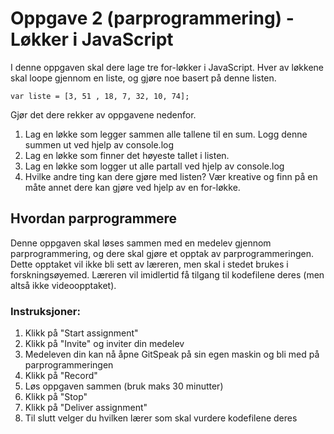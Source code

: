 # Oppgave 2 (parprogrammering) - Løkker i JavaScript
I denne oppgaven skal dere lage tre for-løkker i JavaScript. Hver av løkkene skal loope gjennom en liste, og gjøre noe basert på denne listen.

`var liste = [3, 51 , 18, 7, 32, 10, 74];`

Gjør det dere rekker av oppgavene nedenfor.

1. Lag en løkke som legger sammen alle tallene til en sum. Logg denne summen ut ved hjelp av console.log
2. Lag en løkke som finner det høyeste tallet i listen.
3. Lag en løkke som logger ut alle partall ved hjelp av console.log
4. Hvilke andre ting kan dere gjøre med listen? Vær kreative og finn på en måte annet dere kan gjøre ved hjelp av en for-løkke.

## Hvordan parprogrammere
Denne oppgaven skal løses sammen med en medelev gjennom parprogrammering, og dere skal gjøre et opptak av parprogrammeringen. Dette opptaket vil ikke bli sett av læreren, men skal i stedet brukes i forskningsøyemed. Læreren vil imidlertid få tilgang til kodefilene deres (men altså ikke videoopptaket).

### Instruksjoner:

1. Klikk på "Start assignment"
2. Klikk på "Invite" og inviter din medelev
3. Medeleven din kan nå åpne GitSpeak på sin egen maskin og bli med på parprogrammeringen
4. Klikk på "Record"
5. Løs oppgaven sammen (bruk maks 30 minutter)
6. Klikk på "Stop"
7. Klikk på "Deliver assignment"
8. Til slutt velger du hvilken lærer som skal vurdere kodefilene deres
